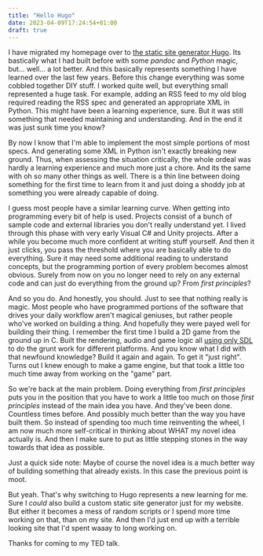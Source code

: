 ```yaml
---
title: "Hello Hugo"
date: 2023-04-09T17:24:54+01:00
draft: true
---
```


I have migrated my homepage over to [the static site generator
Hugo](https://gohugo.io). Its bastically what I had built before with some
_pandoc_ and _Python_ magic, but... well... a lot better. And this basically
represents something I have learned over the last few years. Before this change
everything was some cobbled together DIY stuff. I worked quite well, but everything
small represented a huge task. For example, adding an RSS feed to my old blog
required reading the RSS spec and generated an appropriate XML in Python.
This might have been a learning experience, sure. But it was still something that
needed maintaining and understanding. And in the end it was just sunk time you know?

By now I know that I'm able to implement the most simple portions of most specs. And
generating some XML in Python isn't exactly breaking new ground. Thus, when assessing
the situation critically, the whole ordeal was hardly a learning experience and much more
just a chore. And its the same with oh so many other things as well. There is a thin line
between doing something for the first time to learn from it and just doing a shoddy job
at something you were already capable of doing.

I guess most people have a similar learning curve. When getting into programming
every bit of help is used. Projects consist of a bunch of sample code and external
libraries you don't really understand yet. I lived through this phase with very early
Visual C# and Unity projects. After a while you become much more confident at writing
stuff yourself. And then it just clicks, you pass the threshold where you are basically
able to do everything. Sure it may need some additional reading to understand concepts, but the
programming portion of every problem becomes almost obvious. Surely from now on you
no longer need to rely on any external code and can just do everything from the ground up?
From _first principles_?

And so you do. And honestly, you should. Just to see that nothing really is magic.
Most people who have programmed portions of the software that drives your daily workflow
aren't magical geniuses, but rather people who've worked on building a thing. And hopefully
they were payed well for building their thing. I remember the first time I build a 2D game from
the ground up in C. Built the rendering, audio and game logic all
[using only SDL](https://www.libsdl.org/) to do the grunt work for different platforms. And you
know what I did with that newfound knowledge? Build it again and again. To get it "just right".
Turns out I knew enough to make a game engine, but that took a little too much time away from
working on the "game" part.

So we're back at the main problem. Doing everything from _first principles_ puts you in
the position that you have to work a little too much on those _first principles_ instead of
the main idea you have. And they've been done. Countless times before. And possibly much
better than the way you have built them. So instead of spending too much time reinventing
the wheel, I am now much more self-critical in thinking about WHAT my novel idea actually
is. And then I make sure to put as little stepping stones in the way towards that
idea as possible.

Just a quick side note: Maybe of course the novel idea is a much better way of building
something that already exists. In this case the previous point is moot.

But yeah. That's why switching to Hugo represents a new learning for me. Sure I _could_
also build a custom static site generator just for my website. But either it becomes
a mess of random scripts or I spend more time working on that, than on my site. And then
I'd just end up with a terrible looking site that I'd spent waaay to long working on.

Thanks for coming to my TED talk.
